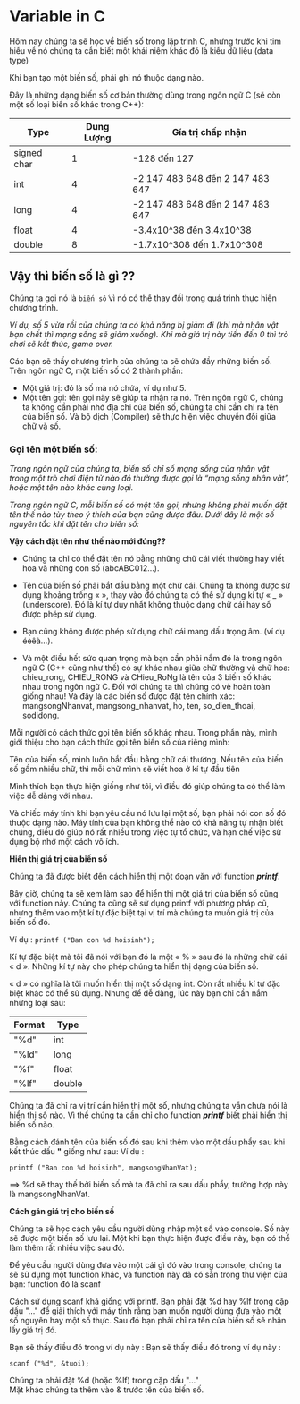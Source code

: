 # Variable in C

Hôm nay chúng ta sẽ học về biến số trong lập trình C, nhưng trước khi tim hiểu về nó chúng ta cần biết một khái niệm khác đó là kiểu dữ liệu (data type)

Khi bạn tạo một biến số, phải ghi nó thuộc dạng nào.

Đây là những dạng biến số cơ bản thường dùng trong ngôn ngữ C (sẽ còn một số loại biến số  khác trong C++):

|   Type| Dung Lượng  |  Gía trị chấp nhận |
| ------------ | ------------ | ------------ |
|  signed char |  1 |-128 đến 127  |
| int   |4   |-2 147 483 648 đến 2 147 483 647  |
| long  | 4 |-2 147 483 648 đến 2 147 483 647  |
| float  | 4  | -3.4x10^38 đến 3.4x10^38  |
| double  | 8  | -1.7x10^308 đến 1.7x10^308  |

## Vậy thì biến số là gì ??

Chúng ta gọi nó là `biến số` vì nó có thể thay đối trong quá trình thực hiện chương trình. 

*Ví dụ, số 5 vừa rồi của chúng ta có khả năng bị giảm đi (khi mà nhân vật bạn chết thì mạng sống sẽ  giảm xuống). Khi mà giá trị này tiến đến 0 thì trò chơi sẽ kết thúc, game over.*

Các bạn sẽ thấy chương trình của chúng ta sẽ chứa đầy những biến số.  Trên ngôn ngữ C, một biến số có 2 thành phần:

- Một giá trị: đó là số mà nó chứa, ví dụ như 5.
- Một tên gọi: tên gọi này sẽ giúp ta nhận ra nó. Trên ngôn ngữ C, chúng ta không cần phải  nhớ địa chỉ của biến số, chúng ta chỉ cần chỉ ra tên của biến số. Và bộ dịch (Compiler) sẽ  thực hiện việc chuyển đổi giữa chữ và số.

### Gọi tên một biến số:

*Trong ngôn ngữ của chúng ta, biến số chỉ số mạng sống của nhân vật trong một trò chơi điện tử  nào đó thường được gọi là “mạng sống nhân vật”, hoặc một tên nào khác cùng loại.*

*Trong ngôn ngữ C, mỗi biến số có một tên gọi, nhưng không phải muốn đặt tên thế nào tùy theo  ý thích của bạn cũng được đâu. Dưới đây là một số nguyên tắc khi đặt tên cho biến số:*

**Vậy cách đặt tên như thế nào mới đúng??**

- Chúng ta chỉ có thể đặt tên nó bằng những chữ cái viết thường hay viết hoa và những con  số (abcABC012…).
- Tên của biến số phải bắt đầu bằng một chữ cái. Chúng ta không được sử dụng khoảng  trống « », thay vào đó chúng ta có thể sử dụng kí tự « _ » (underscore). Đó là kí tự duy  nhất không thuộc dạng chữ cái hay số được phép sử dụng.

- Bạn cũng không được phép sử dụng chữ cái mang dấu trọng âm. (ví dụ éèêà…).

- Và một điều hết sức quan trọng mà bạn cần phải nắm đó là trong ngôn ngữ C (C++ cũng như  thế) có sự khác nhau giữa chữ thường và chữ hoa: chieu_rong, CHIEU_RONG và  CHieu_RoNg là tên của 3 biến số khác nhau trong ngôn ngữ C. Đối với chúng ta thì chúng có vẻ  hoàn toàn giống nhau! Và đây là các biến số được đặt tên chính xác: mangsongNhanvat,  mangsong_nhanvat, ho, ten, so_dien_thoai, sodidong.

Mỗi người có cách thức gọi tên biến số khác nhau. Trong phần này, mình giới thiệu cho bạn cách  thức gọi tên biến số của riêng mình:

Tên của biến số, mình luôn bắt đầu bằng chữ cái thường.
Nếu tên của biến số gồm nhiều chữ, thì mỗi chữ mình sẽ viết hoa ở kí tự đầu tiên

Mình thích bạn thực hiện giống như tôi, vì điều đó giúp chúng ta có thể làm việc dễ dàng với  nhau.

Và chiếc máy tính khi bạn yêu cầu nó lưu lại một số, bạn  phải nói con số đó thuộc dạng nào. Máy tính của bạn không thể nào có khả năng tự nhận biết  chúng, điều đó giúp nó rất nhiều trong việc tự tổ chức, và hạn chế việc sử dụng bộ nhớ một cách  vô ích.

**Hiển thị giá trị của biến số**

Chúng ta đã được biết đến cách hiển thị một đoạn văn với function  ***printf***.

Bây giờ, chúng ta sẽ xem làm sao để hiển thị một giá trị của biến số cũng với function này.  Chúng ta cũng sẽ sử dụng printf với phương pháp cũ, nhưng thêm vào một kí tự đặc biệt tại vị trí mà chúng ta muốn giá trị của biến số đó. 

Ví dụ :
`printf ("Ban con %d hoisinh"); `

Kí tự đặc biệt mà tôi đã nói với bạn đó là một « % » sau đó là những chữ cái « d ». Những kí tự này cho phép chúng ta hiển thị dạng của biến số. 

« d » có nghĩa là tôi muốn hiển thị một số dạng int. Còn rất nhiều kí tự đặc biệt khác có thể sử dụng. Nhưng để dễ dàng, lúc này bạn chỉ cần nắm những loại sau: 

|  Format | Type  |
| ------------ | ------------ |
|  "%d" | int  |
| "%ld" | long  |
| "%f"  | float  |
| "%lf"  | double  |

Chúng ta đã chỉ ra vị trí cần hiển thị một số, nhưng chúng ta vẫn chưa nói là hiển thị số nào. Vì thể chúng ta cần chỉ cho function ***printf***   biết phải hiển thị biến số nào. 

Bằng cách đánh tên của biến số đó sau khi thêm vào một dấu phẩy sau khi kết thúc dấu 
**"** giống như sau: 
Ví dụ :

`printf ("Ban con %d hoisinh", mangsongNhanVat); `

==> %d sẽ thay thế bởi biến số mà ta đã chỉ ra sau dấu phẩy, trường hợp này là mangsongNhanVat. 

**Cách gán giá trị cho biến số**

Chúng ta sẽ học cách yêu cầu người dùng nhập một số vào console. Số này sẽ được một biến số lưu lại. Một khi bạn thực hiện được điều này, bạn có thể làm thêm rất nhiều việc sau đó. 

Để yêu cầu người dùng đưa vào một cái gì đó vào trong console, chúng ta sẽ sử dụng một function khác, và function này đã có sẵn trong thư viện của bạn: function đó là scanf 

Cách sử dụng scanf khá giống với printf. Bạn phải đặt %d hay %lf trong cặp dấu "..." để giải thích với máy tính rằng bạn muốn người dùng đưa vào một số nguyên hay một số thực. Sau đó bạn phải chỉ ra tên của biến số sẽ nhận lấy giá trị đó. 

Bạn sẽ thấy điều đó trong ví dụ này : Bạn sẽ thấy điều đó trong ví dụ này : 

`scanf ("%d", &tuoi); `

Chúng ta phải đặt %d (hoặc %lf) trong cặp dấu "..."  
Mặt khác chúng ta thêm vào & trước tên của biến số. 

